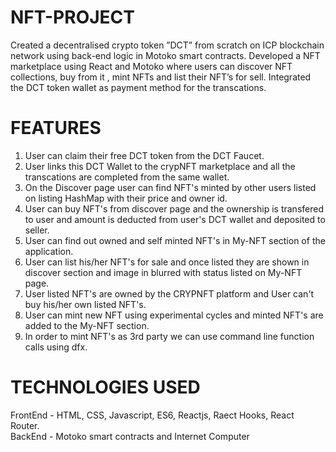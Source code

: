 # NFT-PROJECT
Created a decentralised crypto token ”DCT” from scratch on ICP blockchain network using back-end logic in Motoko smart contracts. Developed a NFT marketplace using React and Motoko where users can discover NFT collections, buy from it , mint NFTs and list their NFT’s for sell. Integrated the DCT token wallet as payment method for the transcations.
# FEATURES
1. User can claim their free DCT token from the DCT Faucet.
2. User links this DCT Wallet to the crypNFT marketplace and all the transcations are completed from the same wallet.
3. On the Discover page user can find NFT's minted by other users listed on listing HashMap with their price and owner id.
4. User can buy NFT's from discover page and the ownership is transfered to user and amount is deducted from user's DCT wallet and deposited to seller.
5. User can find out owned and self minted NFT's in My-NFT section of the application.
6. User can list his/her NFT's for sale and once listed they are shown in discover section and image in blurred with status listed on My-NFT page.
7. User listed NFT's are owned by the CRYPNFT platform and User can't buy his/her own listed NFT's.
8. User can mint new NFT using experimental cycles and minted NFT's are added to the My-NFT section.
9. In order to mint NFT's as 3rd party we can use command line function calls using dfx.
# TECHNOLOGIES USED
FrontEnd - HTML, CSS, Javascript, ES6, Reactjs, Raect Hooks, React Router.
<br />
BackEnd - Motoko smart contracts and Internet Computer
